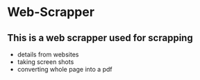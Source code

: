 # Web-Scrapper

## This is a web scrapper used for scrapping

- details from websites
- taking screen shots
- converting whole page into a pdf
